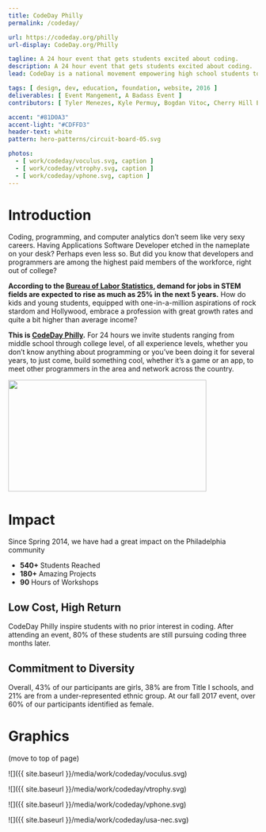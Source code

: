 ```yaml
---
title: CodeDay Philly
permalink: /codeday/

url: https://codeday.org/philly
url-display: CodeDay.org/Philly

tagline: A 24 hour event that gets students excited about coding.
description: A 24 hour event that gets students excited about coding.
lead: CodeDay is a national movement empowering high school students to discover the wonders of computer science.

tags: [ design, dev, education, foundation, website, 2016 ]
deliverables: [ Event Mangement, A Badass Event ]
contributors: [ Tyler Menezes, Kyle Permuy, Bogdan Vitoc, Cherry Hill East (District) ]

accent: "#81D0A3"
accent-light: "#CDFFD3"
header-text: white
pattern: hero-patterns/circuit-board-05.svg

photos:
  - [ work/codeday/voculus.svg, caption ]
  - [ work/codeday/vtrophy.svg, caption ]
  - [ work/codeday/vphone.svg, caption ]
---
```


# Introduction

Coding, programming, and computer analytics don’t seem like very sexy careers. Having Applications Software Developer etched in the nameplate on your desk? Perhaps even less so. But did you know that developers and programmers are among the highest paid members of the workforce, right out of college?

**According to the [Bureau of Labor Statistics](http://www.itworld.com/article/2945674/careers/computer-science-students-are-in-demand-and-they-know-it.html), demand for jobs in STEM fields are expected to rise as much as 25% in the next 5 years.** How do kids and young students, equipped with one-in-a-million aspirations of rock stardom and Hollywood, embrace a profession with great growth rates and quite a bit higher than average income?

**This is [CodeDay Philly](http://codeday.org/philly).** For 24 hours we invite students ranging from middle school through college level, of all experience levels, whether you don’t know anything about programming or you’ve been doing it for several years, to just come, build something cool, whether it’s a game or an app, to meet other programmers in the area and network across the country.

<p><a href="https://codeday.org/philly?wvideo=n6xc4pm90n#"><img src="https://embedwistia-a.akamaihd.net/deliveries/b92886ba60d7ac246d162dd597d19d193dc4158d.jpg?image_play_button_size=2x&amp;image_crop_resized=960x540&amp;image_play_button=1&amp;image_play_button_color=cb7972e0" width="400" height="225" style="width: 400px; height: 225px;"></a></p>

# Impact

Since Spring 2014, we have had a great impact on the Philadelphia community

- **540+** Students Reached
- **180+** Amazing Projects
- **90** Hours of Workshops

## Low Cost, High Return

CodeDay Philly inspire students with no prior interest in coding. After attending an event, 80% of these students are still pursuing coding three months later.

## Commitment to Diversity

Overall, 43% of our participants are girls, 38% are from Title I schools, and 21% are from a under-represented ethnic group. At our fall 2017 event, over 60% of our participants identified as female.

# Graphics

(move to top of page)

![]({{ site.baseurl }}/media/work/codeday/voculus.svg)

![]({{ site.baseurl }}/media/work/codeday/vtrophy.svg)

![]({{ site.baseurl }}/media/work/codeday/vphone.svg)

![]({{ site.baseurl }}/media/work/codeday/usa-nec.svg)
